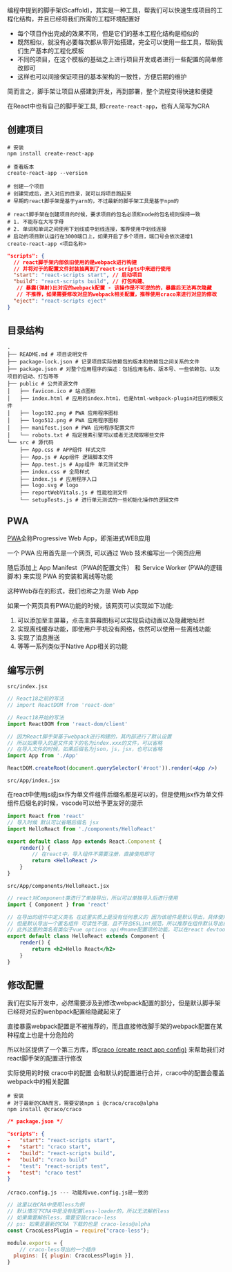 编程中提到的脚手架(Scaffold)，其实是一种工具，帮我们可以快速生成项目的工程化结构，并且已经将我们所需的工程环境配置好

+ 每个项目作出完成的效果不同，但是它们的基本工程化结构是相似的
+ 既然相似，就没有必要每次都从零开始搭建，完全可以使用一些工具，帮助我们生产基本的工程化模板
+ 不同的项目，在这个模板的基础之上进行项目开发或者进行一些配置的简单修改即可
+ 这样也可以间接保证项目的基本架构的一致性，方便后期的维护

简而言之，脚手架让项目从搭建到开发，再到部署，整个流程变得快速和便捷

在React中也有自己的脚手架工具, 即`create-react-app`，也有人简写为CRA



## 创建项目

```shell
# 安装
npm install create-react-app

# 查看版本
create-react-app --version

# 创建一个项目
# 创建完成后，进入对应的目录，就可以将项目跑起来
# 早期的react脚手架是基于yarn的，不过最新的脚手架工具是基于npm的

# react脚手架在创建项目的时候，要求项目的包名必须和node的包名规则保持一致
# 1. 不能存在大写字母
# 2. 单词和单词之间使用下划线或中划线连接，推荐使用中划线连接
# 启动的项目默认运行在3000端口上，如果开启了多个项目，端口号会依次递增1
create-react-app <项目名称>
```



```json
"scripts": {
  // react脚手架内部依旧使用的是webpack进行构建
  // 并将对于的配置文件封装抽离到了react-scripts中来进行使用
  "start": "react-scripts start", // 启动项目
  "build": "react-scripts build", // 打包构建、
   // 暴露(弹射)出对应的webpack配置 - 该操作是不可逆的的，暴露后无法再次隐藏
   // 不推荐，如果需要修改对应的webpack相关配置，推荐使用craco来进行对应的修改
  "eject": "react-scripts eject"
}
```



## 目录结构

```shell
.
├── README.md # 项目说明文件
├── package-lock.json # 记录项目实际依赖包的版本和依赖包之间关系的文件
├── package.json # 对整个应用程序的描述：包括应用名称、版本号、一些依赖包、以及项目的启动、打包等等
├── public # 公共资源文件
│   ├── favicon.ico # 站点图标
│   ├── index.html # 应用的index.htm1，也是html-webpack-plugin对应的模板文件
│   ├── logo192.png # PWA 应用程序图标
│   ├── logo512.png # PWA 应用程序图标
│   ├── manifest.json # PWA 应用程序配置文件
│   └── robots.txt # 指定搜素引擎可以或者无法爬取哪些文件
└── src # 源代码
    ├── App.css # APP组件 样式文件
    ├── App.js # App组件 逻辑脚本文件
    ├── App.test.js # App组件 单元测试文件
    ├── index.css # 全局样式
    ├── index.js # 应用程序入口
    ├── logo.svg # logo
    ├── reportWebVitals.js # 性能检测文件
    └── setupTests.js # 进行单元测试的一些初始化操作的逻辑文件
```



## PWA

[PWA](https://developer.mozilla.org/zh-CN/docs/Web/Progressive_web_apps)全称Progressive Web App，即渐进式WEB应用

一个 PWA 应用首先是一个网页, 可以通过 Web 技术编写出一个网页应用

随后添加上 App Manifest（PWA的配置文件） 和 Service Worker (PWA的逻辑脚本)  来实现 PWA 的安装和离线等功能

这种Web存在的形式，我们也称之为是 Web App



如果一个网页具有PWA功能的时候，该网页可以实现如下功能:

1. 可以添加至主屏幕，点击主屏幕图标可以实现启动动画以及隐藏地址栏
2. 实现离线缓存功能，即使用户手机没有网络，依然可以使用一些离线功能
3. 实现了消息推送
4. 等等一系列类似于Native App相关的功能



## 编写示例

`src/index.jsx`

```jsx
// React18之前的写法
// import ReactDOM from 'react-dom'

// React18开始的写法
import ReactDOM from 'react-dom/client'

// 因为React脚手架基于webpack进行构建的，其内部进行了默认设置
// 所以如果导入的是文件夹下的名为index.xxx的文件，可以省略
// 在导入文件的时候，如果后缀名为json，js，jsx，也可以省略
import App from './App'

ReactDOM.createRoot(document.querySelector('#root')).render(<App />)
```



`src/App/index.jsx`

在react中使用js或jsx作为单文件组件后缀名都是可以的，但是使用jsx作为单文件组件后缀名的时候，vscode可以给予更友好的提示

```jsx
import React from 'react'
// 导入时候 默认可以省略后缀名 jsx
import HelloReact from './components/HelloReact'

export default class App extends React.Component {
	render() {
		// 在react中，导入组件不需要注册，直接使用即可
		return <HelloReact />
	}
}
```



`src/App/components/HelloReact.jsx`

```jsx
// react对Component类进行了单独导出，所以可以单独导入后进行使用
import { Component } from 'react'

// 在导出的组件中定义类名 在这里实质上是没有任何意义的 因为该组件是默认导出，具体使用什么名字是由导入组件决定的
// 但是默认导出一个匿名组件 可读性不强，且不符合ESLint规范，所以推荐在组件默认导出的时候，定义对应的类名
// 此外这里的类名有类似于vue options api中name配置项的功能，可以在react devtools中更友好的显示和区分对应的组件，方便我们进行调试
export default class HelloReact extends Component {
	render() {
		return <h2>Hello React</h2>
	}
}
```



## 修改配置

我们在实际开发中，必然需要涉及到修改webpack配置的部分，但是默认脚手架已经将对应的wenbpack配置给隐藏起来了

直接暴露webpack配置是不被推荐的，而且直接修改脚手架的webpack配置在某种程度上也是十分危险的

所以社区提供了一个第三方库，即[craco (create react app config)](https://www.npmjs.com/package/@craco/craco) 来帮助我们对react脚手架的配置进行修改

实际使用的时候 craco中的配置 会和默认的配置进行合并，craco中的配置会覆盖webpack中的相关配置

```shell
# 安装
# 对于最新的CRA而言，需要安装npm i @craco/craco@alpha
npm install @craco/craco
```

```json
/* package.json */

"scripts": {
-   "start": "react-scripts start",
+   "start": "craco start",
-   "build": "react-scripts build",
+   "build": "craco build"
-   "test": "react-scripts test",
+   "test": "craco test"
}
```



`/craco.config.js --- 功能和vue.config.js是一致的`

```js
// 这里以在CRA中使用less为例
// 默认情况下CRA中是没有配置less-loader的，所以无法解析less
// 如果需要解析less，需要安装craco-less
// ps: 如果是最新的CRA 下载的也是 craco-less@alpha
const CracoLessPlugin = require("craco-less");

module.exports = {
	// craco-less导出的一个插件
  plugins: [{ plugin: CracoLessPlugin }],
}
```